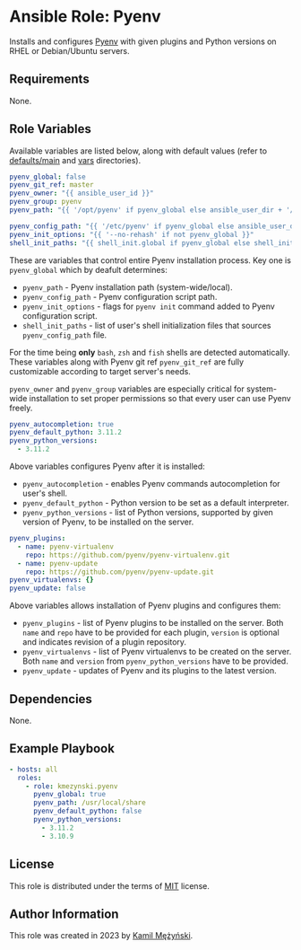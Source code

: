 # Ansible Role: Pyenv

Installs and configures [Pyenv](https://github.com/pyenv/pyenv) with
given plugins and Python versions on RHEL or Debian/Ubuntu servers.

## Requirements

None.

## Role Variables

Available variables are listed below, along with default values (refer to
[defaults/main](defaults/main) and [vars](vars) directories).

```yaml
pyenv_global: false
pyenv_git_ref: master
pyenv_owner: "{{ ansible_user_id }}"
pyenv_group: pyenv
pyenv_path: "{{ '/opt/pyenv' if pyenv_global else ansible_user_dir + '/.pyenv' }}"

pyenv_config_path: "{{ '/etc/pyenv' if pyenv_global else ansible_user_dir + '/.dotfiles' }}"
pyenv_init_options: "{{ '--no-rehash' if not pyenv_global }}"
shell_init_paths: "{{ shell_init.global if pyenv_global else shell_init.local }}"
```

These are variables that control entire Pyenv installation process. Key one is
`pyenv_global` which by deafult determines:

- `pyenv_path` - Pyenv installation path (system-wide/local).
- `pyenv_config_path` - Pyenv configuration script path.
- `pyenv_init_options` - flags for `pyenv init` command added to
  Pyenv configuration script.
- `shell_init_paths` - list of user's shell initialization files that sources
  `pyenv_config_path` file.

For the time being **only** `bash`, `zsh` and `fish` shells are detected
automatically. These variables along with Pyenv git ref `pyenv_git_ref` are
fully customizable according to target server's needs.

`pyenv_owner` and `pyenv_group` variables are especially critical for
system-wide installation to set proper permissions so that every user can use
Pyenv freely.

```yaml
pyenv_autocompletion: true
pyenv_default_python: 3.11.2
pyenv_python_versions:
  - 3.11.2
```

Above variables configures Pyenv after it is installed:

- `pyenv_autocompletion` - enables Pyenv commands autocompletion for user's
  shell.
- `pyenv_default_python` - Python version to be set as a default interpreter.
- `pyenv_python_versions` - list of Python versions, supported by given version
  of Pyenv, to be installed on the server.

```yaml
pyenv_plugins:
  - name: pyenv-virtualenv
    repo: https://github.com/pyenv/pyenv-virtualenv.git
  - name: pyenv-update
    repo: https://github.com/pyenv/pyenv-update.git
pyenv_virtualenvs: {}
pyenv_update: false
```

Above variables allows installation of Pyenv plugins and configures them:

- `pyenv_plugins` - list of Pyenv plugins to be installed on the server. Both
  `name` and `repo` have to be provided for each plugin, `version` is optional
  and indicates revision of a plugin repository.
- `pyenv_virtualenvs` - list of Pyenv virtualenvs to be created on the server.
  Both `name` and `version` from `pyenv_python_versions` have to be provided.
- `pyenv_update` - updates of Pyenv and its plugins to the latest version.

## Dependencies

None.

## Example Playbook

```yaml
- hosts: all
  roles:
    - role: kmezynski.pyenv
      pyenv_global: true
      pyenv_path: /usr/local/share
      pyenv_default_python: false
      pyenv_python_versions:
        - 3.11.2
        - 3.10.9
```

## License

This role is distributed under the terms of [MIT](https://opensource.org/license/mit/)
license.

## Author Information

This role was created in 2023 by [Kamil Mężyński](https://github.com/kmezynski).
